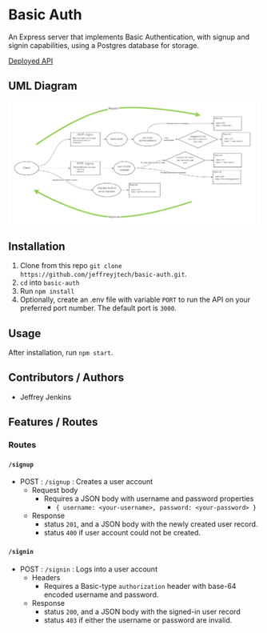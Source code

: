 # Basic Auth

An Express server that implements Basic Authentication, with signup and signin capabilities, using a Postgres database for storage.

[Deployed API](https://jjtech-basic-auth.herokuapp.com/)

## UML Diagram

![UML Diagram](./assets/lab-6-uml.jpg)

## Installation

1. Clone from this repo `git clone https://github.com/jeffreyjtech/basic-auth.git`.
2. `cd` into `basic-auth`
3. Run `npm install`
4. Optionally, create an .env file with variable `PORT` to run the API on your preferred port number. The default port is `3000`.

## Usage

After installation, run `npm start`.

## Contributors / Authors

- Jeffrey Jenkins

## Features / Routes

### Routes

#### `/signup`

- POST : `/signup` : Creates a user account
  - Request body
    - Requires a JSON body with username and password properties
      - `{ username: <your-username>, password: <your-password> }`
  - Response
    - status `201`, and a JSON body with the newly created user record.
    - status `400` if user account could not be created.

#### `/signin`

- POST : `/signin` : Logs into a user account
  - Headers
    - Requires a Basic-type `authorization` header with base-64 encoded username and password.
  - Response
    - status `200`, and a JSON body with the signed-in user record
    - status `403` if either the username or password are invalid.
